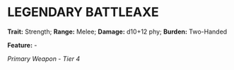 # LEGENDARY BATTLEAXE

**Trait:** Strength; **Range:** Melee; **Damage:** d10+12 phy; **Burden:** Two-Handed

**Feature:** -

*Primary Weapon - Tier 4*